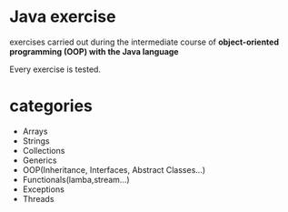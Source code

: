# Java exercise 

exercises carried out during the intermediate course of __object-oriented programming (OOP) with the Java language__

Every exercise is tested.

# categories
* Arrays
* Strings
* Collections
* Generics
* OOP(Inheritance, Interfaces, Abstract Classes...)
* Functionals(lamba,stream...)
* Exceptions
* Threads

